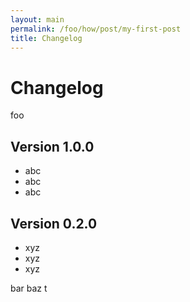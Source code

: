 ```yaml
---
layout: main
permalink: /foo/how/post/my-first-post
title: Changelog
---
```


# Changelog

foo

## Version 1.0.0

- abc
- abc
- abc

## Version 0.2.0

- xyz
- xyz
- xyz

bar baz t